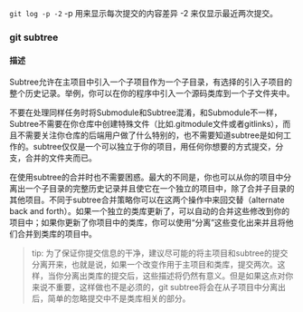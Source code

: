 
`git log -p -2` -p 用来显示每次提交的内容差异 -2 来仅显示最近两次提交。

### git subtree
#### 描述
Subtree允许在主项目中引入一个子项目作为一个子目录，有选择的引入子项目的整个历史记录。举例，你可以在你的程序中引入一个源码类库到一个子文件夹中。

不要在处理同样任务时将Submodule和Subtree混淆，和Submodule不一样，Subtree不需要在你仓库中创建特殊文件（比如.gitmodule文件或者gitlinks），而且不需要关注你仓库的后端用户做了什么特别的，也不需要知道subtree是如何工作的。subtree仅仅是一个可以独立于你的项目，用任何你想要的方式提交，分支，合并的文件夹而已。

在使用subtree的合并时也不需要困惑。最大的不同是，你也可以从你的项目中分离出一个子目录的完整历史记录并且使它在一个独立的项目中，除了合并子目录的其他项目。不同于subtree合并策略你可以在这两个操作中来回交替（alternate back and forth）。如果一个独立的类库更新了，可以自动的合并这些修改到你的项目中；如果你更新了你项目中的类库，你可以使用“分离”这些变化出来并且将他们合并到类库的项目中。

> tip: 为了保证你提交信息的干净，建议尽可能的将主项目和subtree的提交分离开来，也就是说，如果一个改变作用于主项目和类库，提交两次。这样，当你分离出类库的提交后，这些描述将仍然有意义。但是如果这点对你来说不重要，这样做也不是必须的，git subtree将会在从子项目中分离出后，简单的忽略提交中不是类库相关的部分。